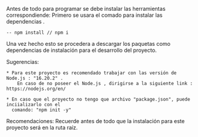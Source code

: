 Antes de todo para programar se debe instalar las herramientas correspondiende:
Primero se usara el comado para instalar las dependencias .

    -- npm install // npm i

Una vez hecho esto se procedera a descargar los paquetas como dependencias de instalación
para el desarrollo del proyecto.

Sugerencias:

    * Para este proyecto es recomendado trabajar con las versión de Node.js : "16.20.2" .
        En caso de no poseer el Node.js , dirigirse a la siguiente link : https://nodejs.org/en/

    * En caso que el proyecto no tengo que archivo "package.json", puede inciializarlo con el
      comando: "npm init -y"

Recomendaciones:
Recuerde antes de todo que la instalación para este proyecto será en la ruta raíz.
